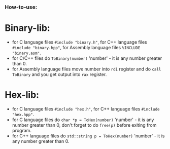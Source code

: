 ### How-to-use:
  
# Binary-lib:
  * for C language files `#include "binary.h"`, for C++ language files `#include "binary.hpp"`, for Assembly language files `%INCLUDE "binary.asm"`.
  * for C/C++ files do `ToBinary(number)` 'number' - it is any number greater than 0.
  * for Assembly language files move number into `rdi` register and do `call ToBinary` and you get output into `rax` register.
# Hex-lib:
  * for C language files `#include "hex.h"`, for C++ language files `#include "hex.hpp"`.
  * for C language files do `char *p = ToHex(number)` 'number' - it is any number greater than 0, don't forget to do `free(p)` before exiting from program.
  * for C++ language files do `std::string p = ToHex(number)` 'number' - it is any number greater than 0.
